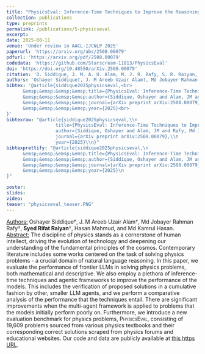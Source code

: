 ```yaml
---
title: "PhysicsEval: Inference-Time Techniques to Improve the Reasoning Proficiency of Large Language Models on Physics Problems"
collection: publications
type: preprints
permalink: /publications/5-physicseval
excerpt: 
date: 2025-08-11
venue: 'Under review in AACL-IJCNLP 2025'
paperurl: 'https://arxiv.org/abs/2508.00079'
pdfurl: 'https://arxiv.org/pdf/2508.00079'
codedata: 'https://github.com/Starscream-11813/PhysicsEval'
doi: 'https://doi.org/10.48550/arXiv.2508.00079'
citation: 'O. Siddique, J. M. A. U. Alam, M. J. R. Rafy, S. R. Raiyan, H. Mahmud and M. K. Hasan, “PhysicsEval: Inference-Time Techniques to Improve the Reasoning Proficiency of Large Language Models on Physics Problems,” arXiv preprint arXiv:2508.00079, 2025.'
authors: 'Oshayer Siddique†, J. M Areeb Uzair Alam†, Md Jobayer Rahman Rafy†, <b>Syed Rifat Raiyan</b>†, Hasan Mahmud, Md Kamrul Hasan.'
bibtex: '@article{siddique2025physicseval,<br>
      &emsp;&emsp;&emsp;&emsp;title={PhysicsEval: Inference-Time Techniques to Improve the Reasoning Proficiency of Large Language Models on Physics Problems},<br> 
      &emsp;&emsp;&emsp;&emsp;author={Siddique, Oshayer and Alam, JM and Rafy, Md Jobayer Rahman and Raiyan, Syed Rifat and Mahmud, Hasan and Hasan, Md Kamrul},<br>
      &emsp;&emsp;&emsp;&emsp;journal={arXiv preprint arXiv:2508.00079},<br>
      &emsp;&emsp;&emsp;&emsp;year={2025}<br>
}'
bibtexraw: "@article{siddique2025physicseval,\\n
                  title={PhysicsEval: Inference-Time Techniques to Improve the Reasoning Proficiency of Large Language Models on Physics Problems},\\n 
                  author={Siddique, Oshayer and Alam, JM and Rafy, Md Jobayer Rahman and Raiyan, Syed Rifat and Mahmud, Hasan and Hasan, Md Kamrul},\\n
                  journal={arXiv preprint arXiv:2508.00079},\\n
                  year={2025}\\n}"
bibtexprettify: "@article{siddique2025physicseval,\n
      &emsp;&emsp;&emsp;&emsp;title={PhysicsEval: Inference-Time Techniques to Improve the Reasoning Proficiency of Large Language Models on Physics Problems},\n 
      &emsp;&emsp;&emsp;&emsp;author={Siddique, Oshayer and Alam, JM and Rafy, Md Jobayer Rahman and Raiyan, Syed Rifat and Mahmud, Hasan and Hasan, Md Kamrul},\n
      &emsp;&emsp;&emsp;&emsp;journal={arXiv preprint arXiv:2508.00079},\n
      &emsp;&emsp;&emsp;&emsp;year={2025}\n
}"

poster: 
slides: 
video: 
teaser: "physicseval_teaser.PNG"
---
```

<u>Authors:</u> Oshayer Siddique†, J. M Areeb Uzair Alam†, Md Jobayer Rahman Rafy†, **Syed Rifat Raiyan**†, Hasan Mahmud, and Md Kamrul Hasan.
<br>
<u>Abstract:</u> The discipline of physics stands as a cornerstone of human intellect, driving the evolution of technology and deepening our understanding of the fundamental principles of the cosmos. Contemporary literature includes some works centered on the task of solving physics problems - a crucial domain of natural language reasoning. In this paper, we evaluate the performance of frontier LLMs in solving physics problems, both mathematical and descriptive. We also employ a plethora of inference-time techniques and agentic frameworks to improve the performance of the models. This includes the verification of proposed solutions in a cumulative fashion by other, smaller LLM agents, and we perform a comparative analysis of the performance that the techniques entail. There are significant improvements when the multi-agent framework is applied to problems that the models initially perform poorly on. Furthermore, we introduce a new evaluation benchmark for physics problems, <span style="font-variant:small-caps;">PhysicsEval</span>, consisting of 19,609 problems sourced from various physics textbooks and their corresponding correct solutions scraped from physics forums and educational websites. Our code and data are publicly available at <a href="https://github.com/areebuzair/PhysicsEval">this https URL</a>.
<br>
<!-- [[PDF]](https://arxiv.org/ftp/arxiv/papers/2305/2305.06595.pdf) [[Code/Data]](https://github.com/mohsinulkabir14/BanglaBook) -->